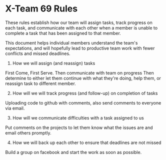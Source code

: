 # X-Team 69 Rules

These rules establish how our team will assign tasks,
track progress on each task, and communicate with each other 
when a member is unable to complete a task that has been assigned to that member.

This document helps individual members understand the team's expectations,
and will hopefully lead to productive team work with fewer conflicts
and missed deadlines.

1. How we will assign (and reassign) tasks

 First Come, First Serve.
 Then communicate with team on progress
 Then determine to either let them continue with what they're doing, help them, or reassign task to different member.

2. How will we will track progress (and follow-up) on completion of tasks

  Uploading code to github with comments, also send comments to everyone via email.

3. How will we communicate difficulties with a task assigned to us

 Put comments on the projects to let them know what the issues are and email others promptly.

4. How we will back up each other to ensure that deadlines are not missed

Build a group on facebook and start the work as soon as possible.



